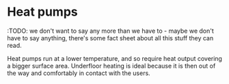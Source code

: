# Heat pumps

:TODO: we don't want to say any more than we have to - maybe we don't have to say anything, there's some fact sheet about all this stuff they can read.

Heat pumps run at a lower temperature, and so require heat output covering a bigger surface area.  Underfloor heating is ideal because it is then out of the way and comfortably in contact with the users.  